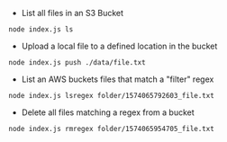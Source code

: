 - List all files in an S3 Bucket

`node index.js ls
`

- Upload a local file to a defined location in the bucket

`node index.js push ./data/file.txt
`
- List an AWS buckets files that match a "filter" regex

`node index.js lsregex folder/1574065792603_file.txt
`

- Delete all files matching a regex from a bucket

`node index.js rmregex folder/1574065954705_file.txt
`
